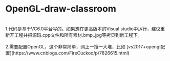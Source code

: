 # OpenGL-draw-classroom
<br>
1.代码是基于VC6.0平台写的。如果想在更高版本的Visual studio中运行，建议重新开工程并把源码.cpp文件和所有素材.bmp,.jpg等拷贝到新工程下。
</br>
<br>
2.需要配置OpenGL，这个非常简单，网上一搜一大堆，比如 [vs2017+opengl配置](https://www.cnblogs.com/FireCuckoo/p/7826615.html)
</br>
